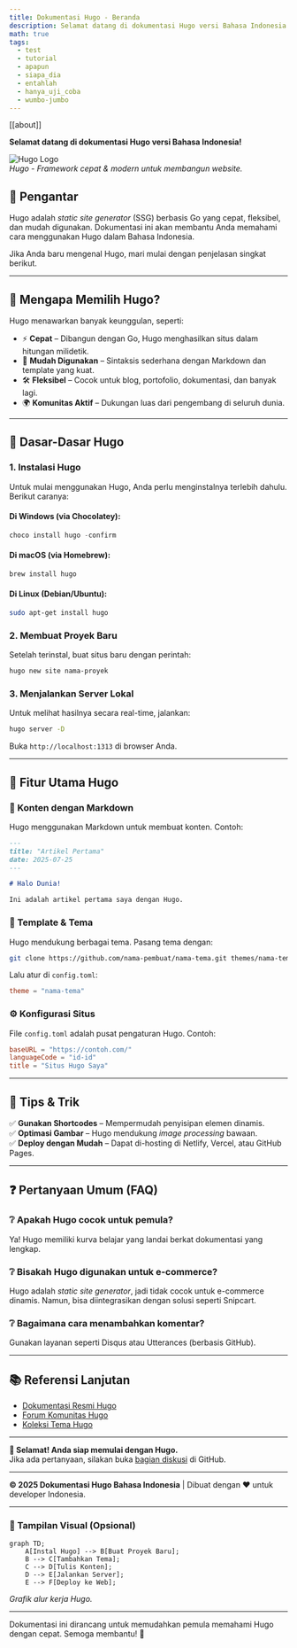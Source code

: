 ```yaml
---
title: Dokumentasi Hugo - Beranda
description: Selamat datang di dokumentasi Hugo versi Bahasa Indonesia.
math: true 
tags: 
  - test
  - tutorial
  - apapun
  - siapa_dia
  - entahlah
  - hanya_uji_coba
  - wumbo-jumbo
---
```


[[about]]

**Selamat datang di dokumentasi Hugo versi Bahasa Indonesia!**

![Hugo Logo](https://gohugo.io/images/hugo-logo-wide.svg)  
_Hugo - Framework cepat & modern untuk membangun website._

## **📌 Pengantar**

Hugo adalah _static site generator_ (SSG) berbasis Go yang cepat, fleksibel, dan mudah digunakan. Dokumentasi ini akan membantu Anda memahami cara menggunakan Hugo dalam Bahasa Indonesia.

Jika Anda baru mengenal Hugo, mari mulai dengan penjelasan singkat berikut.

---

## **🚀 Mengapa Memilih Hugo?**

Hugo menawarkan banyak keunggulan, seperti:

- ⚡ **Cepat** – Dibangun dengan Go, Hugo menghasilkan situs dalam hitungan milidetik.
- 📂 **Mudah Digunakan** – Sintaksis sederhana dengan Markdown dan template yang kuat.
- 🛠 **Fleksibel** – Cocok untuk blog, portofolio, dokumentasi, dan banyak lagi.
- 🌍 **Komunitas Aktif** – Dukungan luas dari pengembang di seluruh dunia.

---

## **📖 Dasar-Dasar Hugo**

### **1. Instalasi Hugo**

Untuk mulai menggunakan Hugo, Anda perlu menginstalnya terlebih dahulu. Berikut caranya:

#### **Di Windows (via Chocolatey):**

```powershell
choco install hugo -confirm
```

#### **Di macOS (via Homebrew):**

```bash
brew install hugo
```

#### **Di Linux (Debian/Ubuntu):**

```bash
sudo apt-get install hugo
```

### **2. Membuat Proyek Baru**

Setelah terinstal, buat situs baru dengan perintah:

```bash
hugo new site nama-proyek
```

### **3. Menjalankan Server Lokal**

Untuk melihat hasilnya secara real-time, jalankan:

```bash
hugo server -D
```

Buka `http://localhost:1313` di browser Anda.

---

## **🔧 Fitur Utama Hugo**

### **📝 Konten dengan Markdown**

Hugo menggunakan Markdown untuk membuat konten. Contoh:

```markdown
---
title: "Artikel Pertama"
date: 2025-07-25
---

# Halo Dunia!

Ini adalah artikel pertama saya dengan Hugo.
```

### **🎨 Template & Tema**

Hugo mendukung berbagai tema. Pasang tema dengan:

```bash
git clone https://github.com/nama-pembuat/nama-tema.git themes/nama-tema
```

Lalu atur di `config.toml`:

```toml
theme = "nama-tema"
```

### **⚙️ Konfigurasi Situs**

File `config.toml` adalah pusat pengaturan Hugo. Contoh:

```toml
baseURL = "https://contoh.com/"
languageCode = "id-id"
title = "Situs Hugo Saya"
```

---

## **📌 Tips & Trik**

✅ **Gunakan Shortcodes** – Mempermudah penyisipan elemen dinamis.  
✅ **Optimasi Gambar** – Hugo mendukung _image processing_ bawaan.  
✅ **Deploy dengan Mudah** – Dapat di-hosting di Netlify, Vercel, atau GitHub Pages.

---

## **❓ Pertanyaan Umum (FAQ)**

### **❔ Apakah Hugo cocok untuk pemula?**

Ya! Hugo memiliki kurva belajar yang landai berkat dokumentasi yang lengkap.

### **❔ Bisakah Hugo digunakan untuk e-commerce?**

Hugo adalah _static site generator_, jadi tidak cocok untuk e-commerce dinamis. Namun, bisa diintegrasikan dengan solusi seperti Snipcart.

### **❔ Bagaimana cara menambahkan komentar?**

Gunakan layanan seperti Disqus atau Utterances (berbasis GitHub).

---

## **📚 Referensi Lanjutan**

- [Dokumentasi Resmi Hugo](https://gohugo.io/documentation/)
- [Forum Komunitas Hugo](https://discourse.gohugo.io/)
- [Koleksi Tema Hugo](https://themes.gohugo.io/)

---

**🎉 Selamat! Anda siap memulai dengan Hugo.**  
Jika ada pertanyaan, silakan buka [bagian diskusi](https://github.com/gohugoio/hugo/discussions) di GitHub.

---

**© 2025 Dokumentasi Hugo Bahasa Indonesia** | Dibuat dengan ❤️ untuk developer Indonesia.

---

### **🎨 Tampilan Visual (Opsional)**

```mermaid
graph TD;
    A[Instal Hugo] --> B[Buat Proyek Baru];
    B --> C[Tambahkan Tema];
    C --> D[Tulis Konten];
    D --> E[Jalankan Server];
    E --> F[Deploy ke Web];
```

_Grafik alur kerja Hugo._

---

Dokumentasi ini dirancang untuk memudahkan pemula memahami Hugo dengan cepat. Semoga membantu! 🚀

